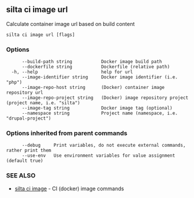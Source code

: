 ## silta ci image url

Calculate container image url based on build content

```
silta ci image url [flags]
```

### Options

```
      --build-path string           Docker image build path
      --dockerfile string           Dockerfile (relative path)
  -h, --help                        help for url
      --image-identifier string     Docker image identifier (i.e. "php")
      --image-repo-host string      (Docker) container image repository url
      --image-repo-project string   (Docker) image repository project (project name, i.e. "silta")
      --image-tag string            Docker image tag (optional)
      --namespace string            Project name (namespace, i.e. "drupal-project")
```

### Options inherited from parent commands

```
      --debug     Print variables, do not execute external commands, rather print them
      --use-env   Use environment variables for value assignment (default true)
```

### SEE ALSO

* [silta ci image](silta_ci_image.md)	 - CI (docker) image commands

